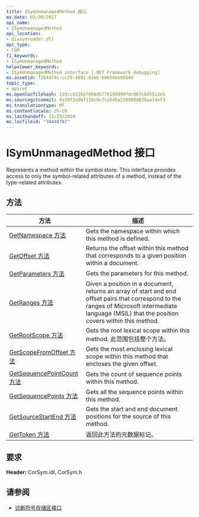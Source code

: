 ```yaml
---
title: ISymUnmanagedMethod 接口
ms.date: 03/30/2017
api_name:
- ISymUnmanagedMethod
api_location:
- diasymreader.dll
api_type:
- COM
f1_keywords:
- ISymUnmanagedMethod
helpviewer_keywords:
- ISymUnmanagedMethod interface [.NET Framework debugging]
ms.assetid: f204d74c-cc79-4092-83bb-60654be95649
topic_type:
- apiref
ms.openlocfilehash: 1d3ccb2265f056d5776199d997dc067c8d5513e5
ms.sourcegitcommit: 9a39f2a06f110c9c7ca54ba216900d038aa14ef3
ms.translationtype: MT
ms.contentlocale: zh-CN
ms.lasthandoff: 11/23/2019
ms.locfileid: "74448787"
---
```

# <a name="isymunmanagedmethod-interface"></a>ISymUnmanagedMethod 接口
Represents a method within the symbol store. This interface provides access to only the symbol-related attributes of a method, instead of the type-related attributes.  
  
## <a name="methods"></a>方法  
  
|方法|描述|  
|------------|-----------------|  
|[GetNamespace 方法](../../../../docs/framework/unmanaged-api/diagnostics/isymunmanagedmethod-getnamespace-method.md)|Gets the namespace within which this method is defined.|  
|[GetOffset 方法](../../../../docs/framework/unmanaged-api/diagnostics/isymunmanagedmethod-getoffset-method.md)|Returns the offset within this method that corresponds to a given position within a document.|  
|[GetParameters 方法](../../../../docs/framework/unmanaged-api/diagnostics/isymunmanagedmethod-getparameters-method.md)|Gets the parameters for this method.|  
|[GetRanges 方法](../../../../docs/framework/unmanaged-api/diagnostics/isymunmanagedmethod-getranges-method.md)|Given a position in a document, returns an array of start and end offset pairs that correspond to the ranges of Microsoft intermediate language (MSIL) that the position covers within this method.|  
|[GetRootScope 方法](../../../../docs/framework/unmanaged-api/diagnostics/isymunmanagedmethod-getrootscope-method.md)|Gets the root lexical scope within this method. 此范围包括整个方法。|  
|[GetScopeFromOffset 方法](../../../../docs/framework/unmanaged-api/diagnostics/isymunmanagedmethod-getscopefromoffset-method.md)|Gets the most enclosing lexical scope within this method that encloses the given offset.|  
|[GetSequencePointCount 方法](../../../../docs/framework/unmanaged-api/diagnostics/isymunmanagedmethod-getsequencepointcount-method.md)|Gets the count of sequence points within this method.|  
|[GetSequencePoints 方法](../../../../docs/framework/unmanaged-api/diagnostics/isymunmanagedmethod-getsequencepoints-method.md)|Gets all the sequence points within this method.|  
|[GetSourceStartEnd 方法](../../../../docs/framework/unmanaged-api/diagnostics/isymunmanagedmethod-getsourcestartend-method.md)|Gets the start and end document positions for the source of this method.|  
|[GetToken 方法](../../../../docs/framework/unmanaged-api/diagnostics/isymunmanagedmethod-gettoken-method.md)|返回此方法的元数据标记。|  
  
## <a name="requirements"></a>要求  
 **Header:** CorSym.idl, CorSym.h  
  
## <a name="see-also"></a>请参阅

- [诊断符号存储区接口](../../../../docs/framework/unmanaged-api/diagnostics/diagnostics-symbol-store-interfaces.md)
